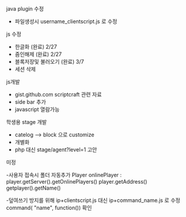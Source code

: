 java plugin 수정
- 파일생성시 username_clientscript.js 로 수정

js 수정
- 한글화 (완료) 2/27
- 줌인해제 (완료) 2/27
- 블록저장및 불러오기 (완료) 3/7
- 세션 삭제

js개발
- gist.github.com scriptcraft 관련 자료
- side bar 추가
- javascript 열람가능

학생용 stage 개발
- catelog --> block 으로 customize
- <block></block>개별화
- php 대신 stage/agent?level=1 고안



미정

-사용자 접속시 폴더 자동추가 
Player onlinePlayer : player.getServer().getOnlinePlayers()
player.getAddress()
getplayer().getName()

-덮여쓰기 방지를 위해 ip+clientscript.js 대신 ip+command_name.js 로 수정
command( "name", function()) 확인





